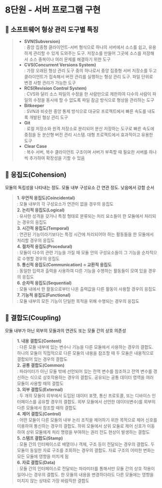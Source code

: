 # 8단원 - 서버 프로그램 구현

## 📌 소프트웨어 형상 관리 도구별 특징

> - **SVN(Subversion)**  
: 중앙 집중형 클라이언트-서버 형식으로 하나의 서버에서 소스를 쉽고, 유용하게 관리할 수 있게 도와주는 도구. 저장소를 만들어 그곳에 소스를 저장해서 소스 중복이나 여러 문제를 해결하기 위한 도구
> - **CVS(Concurrent Versions System)**  
: 가장 오래된 형상 관리 도구 중의 하나로서 중앙 집중형 서버 저장소를 두고 클라이언트가 접속해서 버전 관리를 실행하는 형상 관리 도구. 파일 단위로 변경 사항 관리가 가능한 도구
> - **RCS(Revision Control System)**  
: CVS와 달리 소스 파일의 수정을 한 사람만으로 제한하여 다수의 사람이 파일의 수정을 동시에 할 수 없도록 파일 잠금 방식으로 형상을 관리하는 도구
> - **Bitkeeper**  
: SVN과 비슷한 중앙 통제 방식으로 대규모 프로젝트에서 빠른 속도를 내도록 개발된 형상 관리 도구
> - **Git**  
: 로컬 저장소와 원격 저장소로 분리되어 분산 저장하는 도구로 빠른 속도에 중점을 둔 분산형 버전 관리 시스템. 대형 프로젝트에서 효과적이고 유용한 도구
> - **Clear Case**  
: 복수 서버, 복수 클라이언트 구조이며 서버가 부족할 때 필요한 서버를 하나씩 추가하여 확장성을 기할 수 있음

## 📌 응집도(Cohension)
모듈의 독립성을 나타내는 정도. 모듈 내부 구성요소 간 연관 정도. 낮음에서 강함 순서
> **1. 우연적 응집도(Coincidental)**  
: 모듈 내부의 각 구성요소가 연관이 없을 경우의 응집도  
> **2. 논리적 응집도(Logical)**  
: 유사한 성격을 갖거나 특정 형태로 분류되는 처리 요소들이 한 모듈에서 처리되는 경우의 응집도  
> **3. 시간적 응집도(Temporal)**  
: 연관된 기능이라기보다는 특정 시간에 처리되어야 하는 활동들을 한 모듈에서 처리할 경우의 응집도  
> **4. 절차적 응집도(Procedural)**  
: 모듈이 다수의 관련 기능을 가질 때 모듈 안의 구성요소들이 그 기능을 순차적으로 수행할 경우의 응집도  
> **5. 통신적 응집도(Communication) = 교환적 응집도**  
: 동일한 입력과 출력을 사용하여 다른 기능을 수행하는 활동들이 모여 있을 경우의 응집도  
> **6. 순차적 응집도(Sequential)**  
: 모듈 내에서 한 활동으로부터 나온 출력값을 다른 활동이 사용할 경우의 응집도  
> **7. 기능적 응집도(Functional)**  
: 모듈 내부의 모든 기능이 단일한 목적을 위해 수행되는 경우의 응집도

## 📌 결합도(Coupling)
모듈 내부가 아닌 외부의 모듈과의 연관도 또는 모듈 간의 상호 의존성
> **1. 내용 결합도(Content)**  
: 다른 모듈 내부에 있는 변수나 기능을 다른 모듈에서 사용하는 경우의 결합도. 하나의 모듈이 직접적으로 다른 모듈의 내용을 참조할 때 두 모듈은 내용적으로 결합되어 있는 경우의 결합도  
> **2. 공통 결합도(Common)**  
: 파라미터가 아닌 모듈 밖에 선언되어 있는 전역 변수를 참조하고 전역 변수를 갱신하는 식으로 상호작용하는 경우의 결합도. 공유되는 공통 데이터 영역을 여러 모듈이 사용할 때의 결합도  
> **3. 외부 결합도(External)**  
: 두 개의 모듈이 외부에서 도입된 데이터 포맷, 통신 프로토콜, 또는 디바이스 인터페이스를 공유할 경우의 결합도. 외부 모듈에서 선언한 데이터(변수)를 외부의 다른 모듈에서 참조할 때의 결합도  
> **4. 제어 결합도(Control)**  
: 어떤 모듈이 다른 모듈의 내부 논리 조직을 제어하기 위한 목적으로 제어 신호를 이용하여 통신하는 경우의 결합도. 하위 모듈에서 상위 모듈로 제어 신호가 이동하여 상위 모듈에게 처리 명령을 부여하는 권리 전도 현상이 발생하는 결합도  
> **5. 스탬프 결합도(Stamp)**  
: 모듈 간의 인터페이스로 배열이나 객체, 구조 등이 전달되는 경우의 결합도. 두 모듈이 동일한 자료 구조를 조회하는 경우의 결합도. 자료 구조의 어떠한 변화는 모든 모듈에 영향을 미치게 됨  
> **6. 자료 결합도(Data)**  
: 모듈 간의 인터페이스로 전달되는 파라미터를 통해서만 모듈 간의 상호 작용이 일어나는 경우의 결합도. 한 모듈의 내용을 변경하더라도 다른 모듈에는 영향을 미치지 않는 상태로 가장 바람직한 결합도